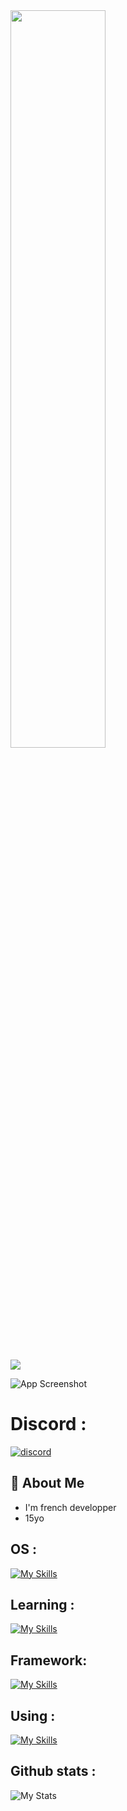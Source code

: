    <img src="https://readme-typing-svg.demolab.com/?font=Roboto+Slab &pause=1000 &color=0e37eff &center=true &random=true &lines=Etudiant+en+Cybersec,+ 15 ans;%26+Learnig Python,+Javascript,+Rust" width="55%" />

 ![](https://komarev.com/ghpvc/?username=username&color=blue)

![App Screenshot](https://imgs.search.brave.com/UmkS5INql4T9TjTIgFz05CgGvycvvYpblnzZ7k4-Wu8/rs:fit:860:0:0:0/g:ce/aHR0cHM6Ly90NC5m/dGNkbi5uZXQvanBn/LzA0LzkxLzQ1LzE1/LzM2MF9GXzQ5MTQ1/MTUyMl91ZlhQUVN6/ZFN4b2hPQlVXaVlU/SzMzdFVneDJad2Jy/ay5qcGc)

# Discord : 
[![discord](https://img.shields.io/badge/discord-sqldtw-%237289DA)](https://discord.com/users/sqldtw)

## 🚀 About Me
- I'm french developper
- 15yo

## OS :
[![My Skills](https://skillicons.dev/icons?i=linux,windows,kali,ubuntu)](https://skillicons.dev)

## Learning :
[![My Skills](https://skillicons.dev/icons?i=js,html,css,python,rust)](https://skillicons.dev)

## Framework:
[![My Skills](https://skillicons.dev/icons?i=nodejs,electron)](https://skillicons.dev)

## Using :
[![My Skills](https://skillicons.dev/icons?i=vscode,visualstudio,replit,atom)](https://skillicons.dev)

## Github stats :
![My Stats](https://github-readme-stats.vercel.app/api?username=DT190wDeed&show_icons=true&theme=radical)

